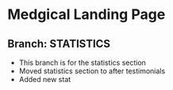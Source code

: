# Medgical Landing Page

## Branch: STATISTICS

- This branch is for the statistics section
- Moved statistics section to after testimonials
- Added new stat
